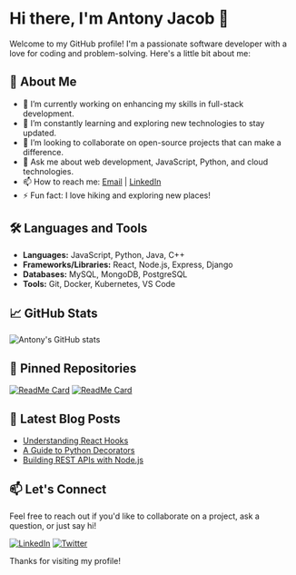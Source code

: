 # Hi there, I'm Antony Jacob 👋

Welcome to my GitHub profile! I'm a passionate software developer with a love for coding and problem-solving. Here's a little bit about me:

## 🚀 About Me

- 🔭 I’m currently working on enhancing my skills in full-stack development.
- 🌱 I’m constantly learning and exploring new technologies to stay updated.
- 👯 I’m looking to collaborate on open-source projects that can make a difference.
- 💬 Ask me about web development, JavaScript, Python, and cloud technologies.
- 📫 How to reach me: [Email](mailto:antony.jacob@example.com) | [LinkedIn](https://www.linkedin.com/in/antony-jacob817/)
- ⚡ Fun fact: I love hiking and exploring new places!

## 🛠️ Languages and Tools

- **Languages:** JavaScript, Python, Java, C++
- **Frameworks/Libraries:** React, Node.js, Express, Django
- **Databases:** MySQL, MongoDB, PostgreSQL
- **Tools:** Git, Docker, Kubernetes, VS Code

## 📈 GitHub Stats

![Antony's GitHub stats](https://github-readme-stats.vercel.app/api?username=antony-jacob817&show_icons=true&theme=radical)

## 📌 Pinned Repositories

[![ReadMe Card](https://github-readme-stats.vercel.app/api/pin/?username=antony-jacob817&repo=awesome-project&theme=radical)](https://github.com/antony-jacob817/awesome-project)
[![ReadMe Card](https://github-readme-stats.vercel.app/api/pin/?username=antony-jacob817&repo=another-cool-project&theme=radical)](https://github.com/antony-jacob817/another-cool-project)

## 📝 Latest Blog Posts

<!-- BLOG-POST-LIST:START -->
- [Understanding React Hooks](https://myblog.com/understanding-react-hooks)
- [A Guide to Python Decorators](https://myblog.com/guide-to-python-decorators)
- [Building REST APIs with Node.js](https://myblog.com/building-rest-apis-with-nodejs)
<!-- BLOG-POST-LIST:END -->

## 📫 Let's Connect

Feel free to reach out if you'd like to collaborate on a project, ask a question, or just say hi!

[![LinkedIn](https://img.shields.io/badge/LinkedIn-blue?style=flat&logo=linkedin)](https://www.linkedin.com/in/antony-jacob817/)
[![Twitter](https://img.shields.io/badge/Twitter-blue?style=flat&logo=twitter)](https://twitter.com/antony_jacob)

Thanks for visiting my profile!
